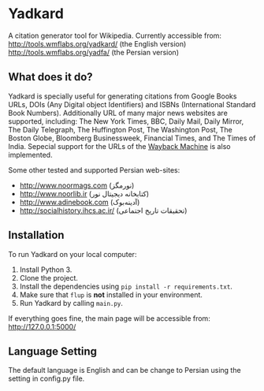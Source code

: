 # Yadkard

A citation generator tool for Wikipedia. Currently accessible from:
http://tools.wmflabs.org/yadkard/ (the English version)
http://tools.wmflabs.org/yadfa/ (the Persian version)

## What does it do?

Yadkard is specially useful for generating citations from Google Books URLs, DOIs (Any Digital object Identifiers) and ISBNs (International Standard Book Numbers).
Additionally URL of many major news websites are supported, including:
The New York Times, BBC, Daily Mail, Daily Mirror, The Daily Telegraph, The Huffington Post, The Washington Post, The Boston Globe, Bloomberg Businessweek, Financial Times, and The Times of India. Sepecial support for the URLs of the [Wayback Machine](https://en.wikipedia.org/wiki/Wayback_Machine) is also implemented.

Some other tested and supported Persian web-sites:
* http://www.noormags.com (نورمگز)
* http://www.noorlib.ir (کتابخانه دیجیتال نور)
* http://www.adinebook.com (آدینه‌بوک)
* http://socialhistory.ihcs.ac.ir/ (تحقیقات تاریخ اجتماعی)


## Installation

To run Yadkard on your local computer:

1. Install Python 3.
2. Clone the project.
3. Install the dependencies using `pip install -r requirements.txt`.
3. Make sure that `flup` is __not__ installed in your environment.
4. Run Yadkard by calling `main.py`.

If everything goes fine, the main page will be accessible from:
    http://127.0.0.1:5000/


## Language Setting
The default language is English and can be change to Persian using the setting in config.py file.
